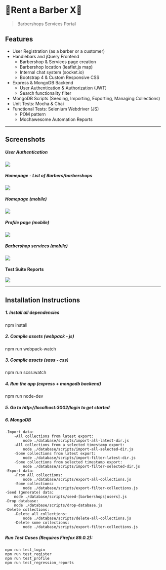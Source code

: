 ﻿# 💈Rent a Barber X💈

> Barbershops Services Portal

## Features

- User Registration (as a barber or a customer)
- Handlebars and jQuery Frontend
    * Barbershop & Services page creation
    * Barbershop location (leaflet.js map)
    * Internal chat system (socket.io)
    * Bootstrap 4 & Custom Responsive CSS
- Express & MongoDB Backend
    * User Authentication & Authorization (JWT)
    * Search functionality filter
- MongoDB Scripts (Seeding, Importing, Exporting, Managing Collections)
- Unit Tests: Mocha & Chai
- Functional Tests: Selenium Webdriver (JS)
    * POM pattern 
    * Mochawesome Automation Reports
    
---

## Screenshots

##### User Authentication
![](images/auth.jpg)
##### Homepage - List of Barbers/barbershops
![](images/homepage-desktop.jpg)
##### Homepage (mobile)
![](images/homepage-mobile.jpg)
##### Profile page (mobile)
![](images/profile.jpg)
##### Barbershop services (mobile)
![](images/barbershop-services.jpg)

#### Test Suite Reports
![](images/automation-reports.jpg)

---

## Installation Instructions
##### 1. Install all dependencies
npm install
##### 2. Compile assets (webpack - js)
npm run webpack-watch
##### 3. Compile assets (sass - css)
npm run scss:watch
##### 4. Run the app (express + mongodb backend)
npm run node-dev
##### 5. Go to http://localhost:3002/login to get started
##### 6. MongoDB
    -Import data: 
        -All collections from latest export:
            node ./database/scripts/import-all-latest-dir.js
        -All collections from a selected timestamp export:
            node ./database/scripts/import-all-selected-dir.js
        -Some collections from latest export:
            node ./database/scripts/import-filter-latest-dir.js
        -Some collections from selected timestamp export:
            node ./database/scripts/import-filter-selected-dir.js
    -Export data: 
        -From All collections:
            node ./database/scripts/export-all-collections.js
        -Some collections:
            node ./database/scripts/export-filter-collections.js
    -Seed (generate) data:
        node ./database/scripts/seed-[barbershops|users].js
    -Drop database:
        node ./database/scripts/drop-database.js
    -Delete collections:
        -Delete all collections:
            node ./database/scripts/delete-all-collections.js
        -Delete some collections:
            node ./database/scripts/export-filter-collections.js
            
#####   Run Test Cases (Requires Firefox 89.0.2): 
	npm run test_login
	npm run test_register
	npm run test_profile
	npm run test_regression_reports